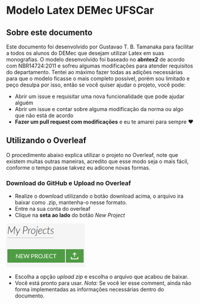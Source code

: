# Modelo Latex DEMec UFSCar
## Sobre este documento
Este documento foi desenvolvido por Gustavao T. B. Tamanaka para facilitar a todos os alunos do DEMec que desejam utilizar Latex em suas monografias. O modelo desenvolvido foi baseado no **abntex2** de acordo com NBR14724:2011 e sofreu algumas modificações para atender requisitos do departamento. Tentei ao máximo fazer todas as adições necessárias para que o modelo ficasse o mais completo possível, porém sou limitado e peço desulpa por isso, então se você quiser ajudar o projeto, você pode:
* Abrir um issue e requisitar uma nova funcionalidade que pode ajudar alguém
* Abrir um issue e contar sobre alguma modificação da norma ou algo que não está de acordo
* **Fazer um pull request com modificações** e eu te amarei para sempre :heart:
## Utilizando o Overleaf
O procedimento abaixo explica utilizar o projeto no Overleaf, note que existem muitas outras maneiras, acredito que esse modo seja o mais fácil, conforme o tempo passe takvez eu adicone novas formas.
### Download do GitHub e Upload no Overleaf
 * Realize o download utilizando o botão download acima, o arquivo ira baixar como .zip, mantenha-o nesse formato. 
 * Entre na sua conta do overleaf
 * Clique na **seta ao lado** do botão *New Project*
 
![Imagem do upload](/Figuras/upload.png)

* Escolha a opção *upload zip* e escolha o arquivo que acabou de baixar.
* Você está pronto para usar. *Nota:* Se você ler esse comment, ainda não forma implementadas as informações necessárias dentro do documento.
  
